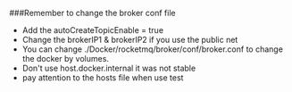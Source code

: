###Remember to change the broker conf file
* Add the autoCreateTopicEnable = true
* Change the brokerIP1 & brokerIP2 if you use the public net
* You can change ./Docker/rocketmq/broker/conf/broker.conf 
  to change the docker by volumes.
* Don't use host.docker.internal it was not stable
* pay attention to the hosts file when use test